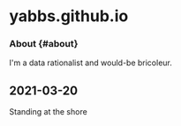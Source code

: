 # yabbs.github.io

### About {#about}
I'm a data rationalist and would-be bricoleur.

## 2021-03-20
Standing at the shore

